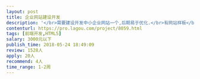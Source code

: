 ```yaml
---                
layout: post       
title: 企业网站建设开发           
description: '</br>需要建设开发中小企业网站一个,后期易于优化.</br>有网站样板</br>用html即可</br>深圳地区大神优先</br>'     
contenturl: https://pro.lagou.com/project/8059.html      
tags: [前端开发,HTML5]            
salary: 3000元以下          
publish_time: 2018-05-24 18:49:09         
review: 1528人                   
apply: 20人                   
recommend: 4人                   
time_range: 1-2周              
---                 
```

